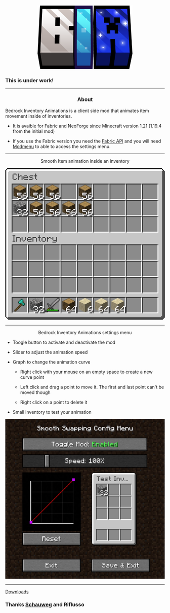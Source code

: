 <p align="center">
    <img src="https://raw.githubusercontent.com/1by1Xayd/Bedrock-Inventory-Animations/refs/heads/master/BIA.png" alt="Image" width="300" height="200">
</p>

### This is under work!

---

<h3 align="center">About</h3>

Bedrock Inventory Animations is a client side mod that animates item movement inside of inventories.

- It is avaible for Fabric and NeoForge since Minecraft version 1.21 (1.19.4 from the initial mod)

- If you use the Fabric version you need the [Fabric API](https://www.curseforge.com/minecraft/mc-mods/fabric-api) and you will need [Modmenu](https://modrinth.com/mod/modmenu) to able to access the settings menu.

---

<p align="center" style="text-align: center;">Smooth Item animation inside an inventory</p>

![](https://raw.githubusercontent.com/1by1Xayd/Bedrock-Inventory-Animations/refs/heads/master/inventory.gif)

---

<p align="center" style="text-align: center;">Bedrock Inventory Animations settings menu</p>

- Toogle button to activate and deactivate the mod

- Slider to adjust the animation speed

- Graph to change the animation curve
  
  - Right click with your mouse on an empty space to create a new curve point
  
  - Left click and drag a point to move it. The first and last point can't be moved though
  
  - Right click on a point to delete it

- Small inventory to test your animation

![](https://raw.githubusercontent.com/1by1Xayd/Bedrock-Inventory-Animations/refs/heads/master/settings.gif)

---

[Downloads](https://modrinth.com/mod/bia/versions)

### Thanks [Schauweg](https://modrinth.com/user/Schauweg) and Riflusso
